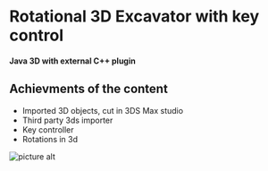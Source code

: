 # Rotational 3D Excavator with key control

#### Java 3D with external C++ plugin  ####


## Achievments of the content

* Imported 3D objects, cut in 3DS Max studio
* Third party 3ds importer
* Key controller 
* Rotations in 3d

![picture alt](http://cloudinfo.biz/links/J3DExc.PNG "Content")

